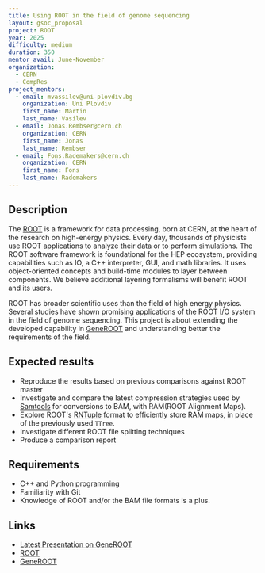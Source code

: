 ```yaml
---
title: Using ROOT in the field of genome sequencing
layout: gsoc_proposal
project: ROOT
year: 2025
difficulty: medium
duration: 350
mentor_avail: June-November
organization:
  - CERN
  - CompRes
project_mentors:
  - email: mvassilev@uni-plovdiv.bg
    organization: Uni Plovdiv
    first_name: Martin
    last_name: Vasilev
  - email: Jonas.Rembser@cern.ch
    organization: CERN
    first_name: Jonas
    last_name: Rembser
  - email: Fons.Rademakers@cern.ch
    organization: CERN
    first_name: Fons
    last_name: Rademakers
---
```


## Description

The [ROOT](https://root.cern/) is a framework for data processing, born at CERN,
at the heart of the research on high-energy physics. Every day, thousands of
physicists use ROOT applications to analyze their data or to perform
simulations. The ROOT software framework is foundational for the HEP ecosystem,
providing capabilities such as IO, a C++ interpreter, GUI, and math
libraries. It uses object-oriented concepts and build-time modules to layer
between components. We believe additional layering formalisms will benefit ROOT
and its users.

ROOT has broader scientific uses than the field of high energy physics. Several
studies have shown promising applications of the ROOT I/O system in the field
of genome sequencing. This project is about extending the developed capability
in [GeneROOT](https://github.com/GeneROOT) and understanding better the
requirements of the field.


## Expected results
* Reproduce the results based on previous comparisons against ROOT master
* Investigate and compare the latest compression strategies used by [Samtools](https://www.htslib.org/) for conversions to BAM, with RAM(ROOT Alignment Maps).
* Explore ROOT's [RNTuple](https://root.cern/doc/v622/md_tree_ntuple_v7_doc_README.html) format to efficiently store RAM maps, in place of the previously used `TTree`.
* Investigate different ROOT file splitting techniques
* Produce a comparison report


## Requirements
* C++ and Python programming
* Familiarity with Git
* Knowledge of ROOT and/or the BAM file formats is a plus.

## Links
* [Latest Presentation on GeneROOT](https://indico.cern.ch/event/655464/)
* [ROOT](https://root.cern/)
* [GeneROOT](https://github.com/GeneROOT)
